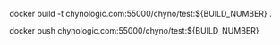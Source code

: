 docker build -t chynologic.com:55000/chyno/test:${BUILD_NUMBER} .

docker push chynologic.com:55000/chyno/test:${BUILD_NUMBER}